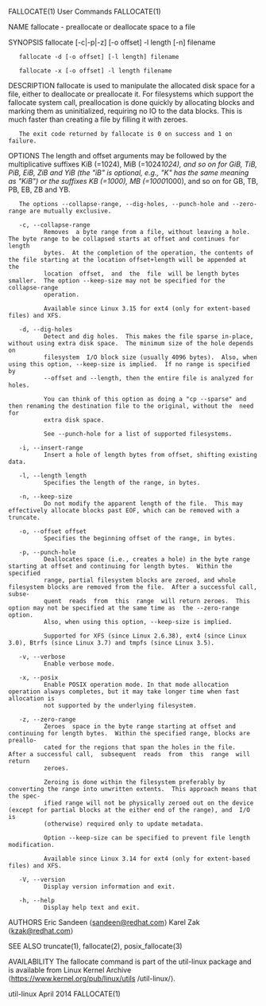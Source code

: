 FALLOCATE(1)                                                       User Commands                                                      FALLOCATE(1)

NAME
       fallocate - preallocate or deallocate space to a file

SYNOPSIS
       fallocate [-c|-p|-z] [-o offset] -l length [-n] filename

       fallocate -d [-o offset] [-l length] filename

       fallocate -x [-o offset] -l length filename

DESCRIPTION
       fallocate is used to manipulate the allocated disk space for a file, either to deallocate or preallocate it.  For filesystems which support
       the fallocate system call, preallocation is done quickly by allocating blocks and marking them as uninitialized, requiring  no  IO  to  the
       data blocks.  This is much faster than creating a file by filling it with zeroes.

       The exit code returned by fallocate is 0 on success and 1 on failure.

OPTIONS
       The  length and offset arguments may be followed by the multiplicative suffixes KiB (=1024), MiB (=1024*1024), and so on for GiB, TiB, PiB,
       EiB, ZiB and YiB (the "iB" is optional, e.g., "K" has the same meaning as "KiB") or the suffixes KB (=1000), MB (=1000*1000), and so on for
       GB, TB, PB, EB, ZB and YB.

       The options --collapse-range, --dig-holes, --punch-hole and --zero-range are mutually exclusive.

       -c, --collapse-range
              Removes  a byte range from a file, without leaving a hole.  The byte range to be collapsed starts at offset and continues for length
              bytes.  At the completion of the operation, the contents of the file starting at the location offset+length will be appended at  the
              location  offset,  and  the  file  will be length bytes smaller.  The option --keep-size may not be specified for the collapse-range
              operation.

              Available since Linux 3.15 for ext4 (only for extent-based files) and XFS.

       -d, --dig-holes
              Detect and dig holes.  This makes the file sparse in-place, without using extra disk space.  The minimum size of the hole depends on
              filesystem  I/O block size (usually 4096 bytes).  Also, when using this option, --keep-size is implied.  If no range is specified by
              --offset and --length, then the entire file is analyzed for holes.

              You can think of this option as doing a "cp --sparse" and then renaming the destination file to the original, without the  need  for
              extra disk space.

              See --punch-hole for a list of supported filesystems.

       -i, --insert-range
              Insert a hole of length bytes from offset, shifting existing data.

       -l, --length length
              Specifies the length of the range, in bytes.

       -n, --keep-size
              Do not modify the apparent length of the file.  This may effectively allocate blocks past EOF, which can be removed with a truncate.

       -o, --offset offset
              Specifies the beginning offset of the range, in bytes.

       -p, --punch-hole
              Deallocates space (i.e., creates a hole) in the byte range starting at offset and continuing for length bytes.  Within the specified
              range, partial filesystem blocks are zeroed, and whole filesystem blocks are removed from the file.  After a successful call, subse‐
              quent  reads  from  this  range  will return zeroes.  This option may not be specified at the same time as  the --zero-range option.
              Also, when using this option, --keep-size is implied.

              Supported for XFS (since Linux 2.6.38), ext4 (since Linux 3.0), Btrfs (since Linux 3.7) and tmpfs (since Linux 3.5).

       -v, --verbose
              Enable verbose mode.

       -x, --posix
              Enable POSIX operation mode. In that mode allocation operation always completes, but it may take longer time when fast allocation is
              not supported by the underlying filesystem.

       -z, --zero-range
              Zeroes  space in the byte range starting at offset and continuing for length bytes.  Within the specified range, blocks are preallo‐
              cated for the regions that span the holes in the file.  After a successful call,  subsequent  reads  from  this  range  will  return
              zeroes.

              Zeroing is done within the filesystem preferably by converting the range into unwritten extents.  This approach means that the spec‐
              ified range will not be physically zeroed out on the device (except for partial blocks at the either end of the range), and  I/O  is
              (otherwise) required only to update metadata.

              Option --keep-size can be specified to prevent file length modification.

              Available since Linux 3.14 for ext4 (only for extent-based files) and XFS.

       -V, --version
              Display version information and exit.

       -h, --help
              Display help text and exit.

AUTHORS
       Eric Sandeen ⟨sandeen@redhat.com⟩
       Karel Zak ⟨kzak@redhat.com⟩

SEE ALSO
       truncate(1), fallocate(2), posix_fallocate(3)

AVAILABILITY
       The  fallocate command is part of the util-linux package and is available from Linux Kernel Archive ⟨https://www.kernel.org/pub/linux/utils
       /util-linux/⟩.

util-linux                                                          April 2014                                                        FALLOCATE(1)
